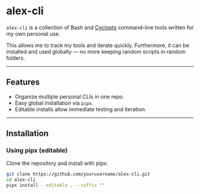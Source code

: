 # alex-cli

`alex-cli` is a collection of Bash and [Cyclopts](https://cyclopts.readthedocs.io) command-line tools written for my own personal use.  

This allows me to track my tools and iterate quickly. Furthermore, it can be installed and used globally — no more keeping random scripts in random folders.

---

## Features

- Organize multiple personal CLIs in one repo.
- Easy global installation via `pipx`.
- Editable installs allow immediate testing and iteration.

---

## Installation

### Using pipx (editable)

Clone the repository and install with pipx:

```bash
git clone https://github.com/yourusername/alex-cli.git
cd alex-cli
pipx install --editable . --suffix ""
